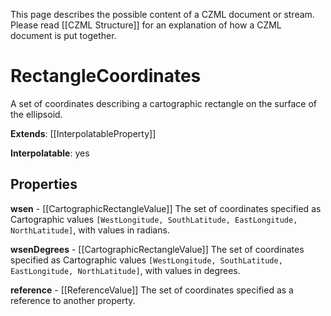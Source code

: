 This page describes the possible content of a CZML document or stream.  Please read [[CZML Structure]] for an explanation of how a CZML document is put together.

# RectangleCoordinates

A set of coordinates describing a cartographic rectangle on the surface of the ellipsoid.

**Extends**: [[InterpolatableProperty]]

**Interpolatable**: yes

## Properties

**wsen** - [[CartographicRectangleValue]]
The set of coordinates specified as Cartographic values `[WestLongitude, SouthLatitude, EastLongitude, NorthLatitude]`, with values in radians.


**wsenDegrees** - [[CartographicRectangleValue]]
The set of coordinates specified as Cartographic values `[WestLongitude, SouthLatitude, EastLongitude, NorthLatitude]`, with values in degrees.


**reference** - [[ReferenceValue]]
The set of coordinates specified as a reference to another property.


